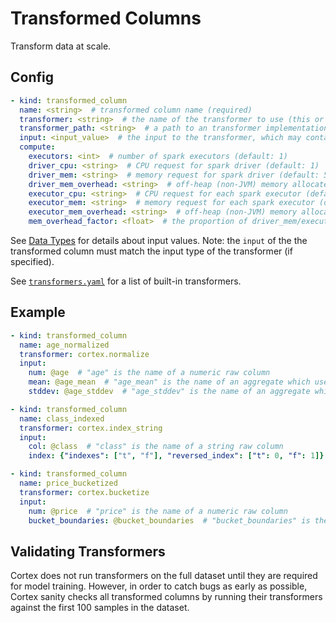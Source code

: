 # Transformed Columns

Transform data at scale.

## Config

```yaml
- kind: transformed_column
  name: <string>  # transformed column name (required)
  transformer: <string>  # the name of the transformer to use (this or transformer_path must be specified)
  transformer_path: <string>  # a path to an transformer implementation file (this or transformer must be specified)
  input: <input_value>  # the input to the transformer, which may contain references to columns, constants, and aggregates (e.g. @column1) (required)
  compute:
    executors: <int>  # number of spark executors (default: 1)
    driver_cpu: <string>  # CPU request for spark driver (default: 1)
    driver_mem: <string>  # memory request for spark driver (default: 500Mi)
    driver_mem_overhead: <string>  # off-heap (non-JVM) memory allocated to the driver (overrides mem_overhead_factor) (default: min[driver_mem * 0.4, 384Mi])
    executor_cpu: <string>  # CPU request for each spark executor (default: 1)
    executor_mem: <string>  # memory request for each spark executor (default: 500Mi)
    executor_mem_overhead: <string>  # off-heap (non-JVM) memory allocated to each executor (overrides mem_overhead_factor) (default: min[executor_mem * 0.4, 384Mi])
    mem_overhead_factor: <float>  # the proportion of driver_mem/executor_mem which will be additionally allocated for off-heap (non-JVM) memory (default: 0.4)
```

See [Data Types](data-types.md) for details about input values. Note: the `input` of the the transformed column must match the input type of the transformer (if specified).

See <!-- CORTEX_VERSION_MINOR -->[`transformers.yaml`](https://github.com/cortexlabs/cortex/blob/0.4/pkg/transformers/transformers.yaml) for a list of built-in transformers.

## Example

```yaml
- kind: transformed_column
  name: age_normalized
  transformer: cortex.normalize
  input:
    num: @age  # "age" is the name of a numeric raw column
    mean: @age_mean  # "age_mean" is the name of an aggregate which used the cortex.mean aggregator
    stddev: @age_stddev  # "age_stddev" is the name of an aggregate which used the cortex.stddev aggregator

- kind: transformed_column
  name: class_indexed
  transformer: cortex.index_string
  input:
    col: @class  # "class" is the name of a string raw column
    index: {"indexes": ["t", "f"], "reversed_index": ["t": 0, "f": 1]}  # a value to be used as the index

- kind: transformed_column
  name: price_bucketized
  transformer: cortex.bucketize
  input:
    num: @price  # "price" is the name of a numeric raw column
    bucket_boundaries: @bucket_boundaries  # "bucket_boundaries" is the name of a [FLOAT] constant
```

## Validating Transformers

Cortex does not run transformers on the full dataset until they are required for model training. However, in order to catch bugs as early as possible, Cortex sanity checks all transformed columns by running their transformers against the first 100 samples in the dataset.
